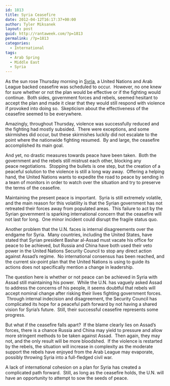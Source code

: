 ```yaml
---
id: 1813
title: Syria Ceasefire
date: 2012-04-12T16:17:37+00:00
author: Tyler Miksanek
layout: post
guid: http://rantaweek.com/?p=1813
permalink: /?p=1813
categories:
  - International
tags:
  - Arab Spring
  - Middle East
  - Syria
---
```

As the sun rose Thursday morning in [Syria](http://rantaweek.com/stopping-the-violence-in-syria-february-11-2012/ "Problems in Syria – February 12, 2012"), a United Nations and Arab League backed ceasefire was scheduled to occur.  However, no one knew for sure whether or not the plan would be effective or if the fighting would continue.  Both sides, government forces and rebels, seemed hesitant to accept the plan and made it clear that they would still respond with violence if provoked into doing so.  Skepticism about the effectiveness of the ceasefire seemed to be everywhere.

Amazingly, throughout Thursday, violence was successfully reduced and the fighting had mostly subsided.  There were exceptions, and some skirmishes did occur, but these skirmishes luckily did not escalate to the point where the nationwide fighting resumed.  By and large, the ceasefire accomplished its main goal.

And yet, no drastic measures towards peace have been taken.  Both the government and the rebels still mistrust each other, blocking any peace negotiations.  Stopping the bullets is one step, but the creation of a peaceful solution to the violence is still a long way away.  Offering a helping hand, the United Nations wants to expedite the road to peace by sending in a team of monitors in order to watch over the situation and try to preserve the terms of the ceasefire.

Maintaining the present peace is important.  Syria is still extremely volatile, and the main reason for this volatility is that the Syrian government has not retreated their forces away from populated areas.  This failure to act by the Syrian government is sparking international concern that the ceasefire will not last for long.  One minor incident could disrupt the fragile status quo.

Another problem that the U.N. faces is internal disagreements over the endgame for Syria.  Many countries, including the United States, have stated that Syrian president Bashar al-Assad must vacate his office for peace to be achieved, but Russia and China have both used their veto power in the United Nations Security Council to stop any direct action against Assad&#8217;s regime.  No international consensus has been reached, and the current six-point plan that the United Nations is using to guide its actions does not specifically mention a change in leadership.

The question here is whether or not peace can be achieved in Syria with Assad still maintaining his power.  While the U.N. has vaguely asked Assad to address the concerns of his people, it seems doubtful that rebels will accept nominal change after risking their lives fighting government forces.  Through internal indecision and disagreement, the Security Council has complicated its hope for a peaceful path forward by not having a shared vision for Syria&#8217;s future.  Still, their successful ceasefire represents some progress.

But what if the ceasefire falls apart?  If the blame clearly lies on Assad&#8217;s forces, there is a chance Russia and China may yield to pressure and allow more stringent methods to be taken against Assad.  Then again, they may not, and the only result will be more bloodshed.  If the violence is restarted by the rebels, the situation will increase in complexity as the moderate support the rebels have enjoyed from the Arab League may evaporate, possibly throwing Syria into a full-fledged civil war.

A lack of international cohesion on a plan for Syria has created a complicated path forward.  Still, as long as the ceasefire holds, the U.N. will have an opportunity to attempt to sow the seeds of peace.

&nbsp;